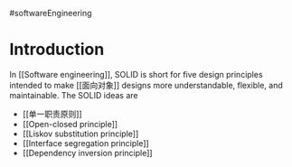 #softwareEngineering 
# Introduction
In [[Software engineering]], SOLID is short for five design principles intended to make [[面向对象]] designs more understandable, flexible, and maintainable.
The SOLID ideas are
- [[单一职责原则]]
- [[Open-closed principle]]
- [[Liskov substitution principle]]
- [[Interface segregation principle]]
- [[Dependency inversion principle]]
